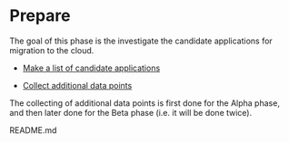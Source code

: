 # Prepare

The goal of this phase is the investigate the candidate applications for migration to the cloud.

  * [Make a list of candidate applications](./List-candidate-applications.md)

  * [Collect additional data points](./Collect-application-data.md)

The collecting of additional data points is first done for the Alpha phase, and then later done for the Beta phase (i.e. it will be done twice).

README.md
